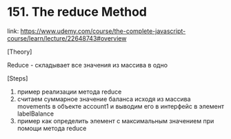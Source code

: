 # 151. The reduce Method
link: https://www.udemy.com/course/the-complete-javascript-course/learn/lecture/22648743#overview

[Theory]

Reduce - складывает все значения из массива в одно 


[Steps]
1) пример реализации метода reduce
2) считаем суммарное значение баланса исходя из массива movements в объекте account1 и выводим его в интерфейс в элемент labelBalance
3) пример как определить элемент с максимальным значением при помощи метода reduce




